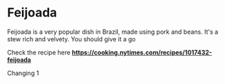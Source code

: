 # Feijoada

Feijoada is a very popular dish in Brazil, made using pork and beans. It's a stew rich and velvety. You should give it a go


Check the recipe here **https://cooking.nytimes.com/recipes/1017432-feijoada**

Changing 1